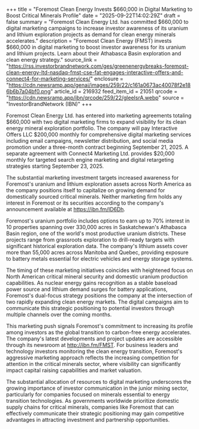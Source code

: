 +++
title = "Foremost Clean Energy Invests $660,000 in Digital Marketing to Boost Critical Minerals Profile"
date = "2025-09-22T14:02:29Z"
draft = false
summary = "Foremost Clean Energy Ltd. has committed $660,000 to digital marketing campaigns to increase investor awareness of its uranium and lithium exploration projects as demand for clean energy minerals accelerates."
description = "Foremost Clean Energy (FMST) invests $660,000 in digital marketing to boost investor awareness for its uranium and lithium projects. Learn about their Athabasca Basin exploration and clean energy strategy."
source_link = "https://rss.investorbrandnetwork.com/ges/greenenergybreaks-foremost-clean-energy-ltd-nasdaq-fmst-cse-fat-engages-interactive-offers-and-connect4-for-marketing-services/"
enclosure = "https://cdn.newsramp.app/genai/images/259/22/c161a0673ac40078f2e186b6b7a04bf0.png"
article_id = 216932
feed_item_id = 21051
qrcode = "https://cdn.newsramp.app/ibn/qrcode/259/22/gleeIsrA.webp"
source = "InvestorBrandNetwork (IBN)"
+++

<p>Foremost Clean Energy Ltd. has entered into marketing agreements totaling $660,000 with two digital marketing firms to expand visibility for its clean energy mineral exploration portfolio. The company will pay Interactive Offers LLC $200,000 monthly for comprehensive digital marketing services including email campaigns, newsletter distribution, and social media promotion under a three-month contract beginning September 21, 2025. A separate agreement with Connect4 Marketing Ltd. provides $20,000 monthly for targeted search engine marketing and digital retargeting strategies starting September 23, 2025.</p><p>The substantial marketing investment targets increased awareness for Foremost's uranium and lithium exploration assets across North America as the company positions itself to capitalize on growing demand for domestically sourced critical minerals. Neither marketing firm holds any interest in Foremost or its securities according to the company's announcement available at <a href="https://ibn.fm/ID6Dh" rel="nofollow" target="_blank">https://ibn.fm/ID6Dh</a>.</p><p>Foremost's uranium portfolio includes options to earn up to 70% interest in 10 properties spanning over 330,000 acres in Saskatchewan's Athabasca Basin region, one of the world's most productive uranium districts. These projects range from grassroots exploration to drill-ready targets with significant historical exploration data. The company's lithium assets cover more than 55,000 acres across Manitoba and Quebec, providing exposure to battery metals essential for electric vehicles and energy storage systems.</p><p>The timing of these marketing initiatives coincides with heightened focus on North American critical mineral security and domestic uranium production capabilities. As nuclear energy gains recognition as a stable baseload power source and lithium demand surges for battery applications, Foremost's dual-focus strategy positions the company at the intersection of two rapidly expanding clean energy markets. The digital campaigns aim to communicate this strategic positioning to potential investors through multiple channels over the coming months.</p><p>This marketing push signals Foremost's commitment to increasing its profile among investors as the global transition to carbon-free energy accelerates. The company's latest developments and project updates are accessible through its newsroom at <a href="http://ibn.fm/FMST" rel="nofollow" target="_blank">http://ibn.fm/FMST</a>. For business leaders and technology investors monitoring the clean energy transition, Foremost's aggressive marketing approach reflects the increasing competition for attention in the critical minerals sector, where visibility can significantly impact capital raising capabilities and market valuation.</p><p>The substantial allocation of resources to digital marketing underscores the growing importance of investor communication in the junior mining sector, particularly for companies focused on minerals essential to energy transition technologies. As governments worldwide prioritize domestic supply chains for critical minerals, companies like Foremost that can effectively communicate their strategic positioning may gain competitive advantages in attracting investment and partnership opportunities.</p>